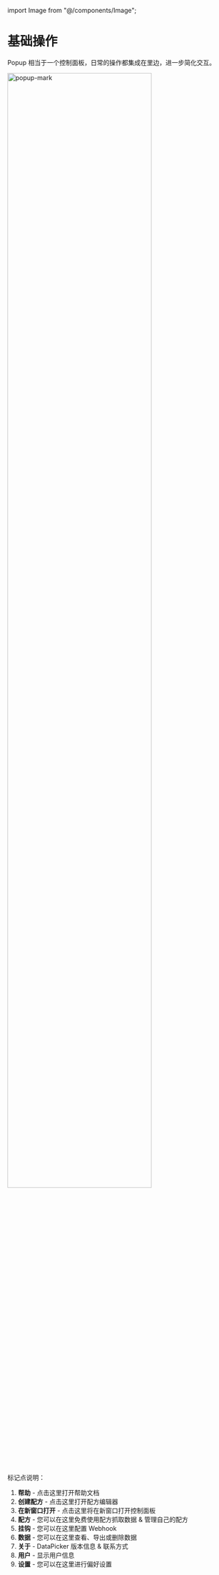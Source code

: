 import Image from "@/components/Image";

# 基础操作

Popup 相当于一个控制面板，日常的操作都集成在里边，进一步简化交互。

<Image src="/screenshots/popup.png" width="80%" height="auto" alt="popup-mark" />

标记点说明：

1. **帮助** - 点击这里打开帮助文档
2. **创建配方** - 点击这里打开配方编辑器
3. **在新窗口打开** - 点击这里将在新窗口打开控制面板
4. **配方** - 您可以在这里免费使用配方抓取数据 & 管理自己的配方
5. **挂钩** - 您可以在这里配置 Webhook
6. **数据** - 您可以在这里查看、导出或删除数据
7. **关于** - DataPicker 版本信息 & 联系方式
8. **用户** - 显示用户信息
9. **设置** - 您可以在这里进行偏好设置
